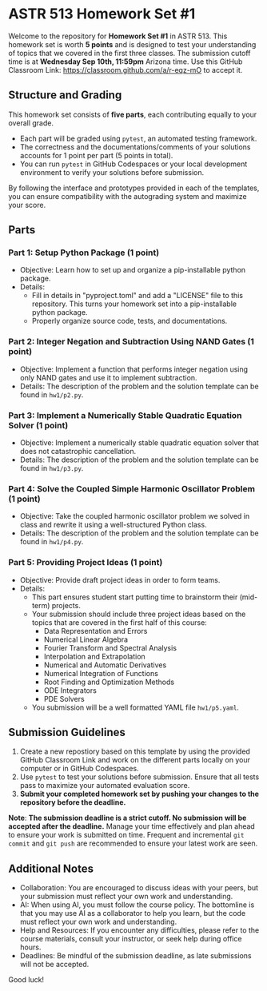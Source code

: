 # ASTR 513 Homework Set #1

Welcome to the repository for **Homework Set #1** in ASTR 513.
This homework set is worth **5 points** and is designed to test your
understanding of topics that we covered in the first three classes.
The submission cutoff time is at **Wednesday Sep 10th, 11:59pm**
Arizona time.
Use this GitHub Classroom Link:
https://classroom.github.com/a/r-eqz-mO
to accept it.


## Structure and Grading

This homework set consists of **five parts**, each contributing
equally to your overall grade.

* Each part will be graded using `pytest`, an automated testing
  framework.
* The correctness and the documentations/comments of your solutions
  accounts for 1 point per part (5 points in total).
* You can run `pytest` in GitHub Codespaces or your local development
  environment to verify your solutions before submission.

By following the interface and prototypes provided in each of the
templates, you can ensure compatibility with the autograding system
and maximize your score.


## Parts

### Part 1: Setup Python Package (1 point)

* Objective:
  Learn how to set up and organize a pip-installable python package.
* Details:
  * Fill in details in "pyproject.toml" and add a "LICENSE" file to
    this repository.
    This turns your homework set into a pip-installable python
    package.
  * Properly organize source code, tests, and documentations.

### Part 2: Integer Negation and Subtraction Using NAND Gates (1 point)

* Objective:
  Implement a function that performs integer negation using only NAND
  gates and use it to implement subtraction.
* Details:
  The description of the problem and the solution template can be
  found in `hw1/p2.py`.

### Part 3: Implement a Numerically Stable Quadratic Equation Solver (1 point)

* Objective:
  Implement a numerically stable quadratic equation solver that does
  not catastrophic cancellation.
* Details:
  The description of the problem and the solution template can be
  found in `hw1/p3.py`.

### Part 4: Solve the Coupled Simple Harmonic Oscillator Problem (1 point)

* Objective:
  Take the coupled harmonic oscillator problem we solved in class
  and rewrite it using a well-structured Python class.
* Details:
  The description of the problem and the solution template can be
  found in `hw1/p4.py`.

### Part 5: Providing Project Ideas (1 point)

* Objective:
  Provide draft project ideas in order to form teams.
* Details:
  * This part ensures student start putting time to brainstorm their
    (mid-term) projects.
  * Your submission should include three project ideas based on the
    topics that are covered in the first half of this course:
    * Data Representation and Errors
    * Numerical Linear Algebra
    * Fourier Transform and Spectral Analysis
    * Interpolation and Extrapolation
    * Numerical and Automatic Derivatives
    * Numerical Integration of Functions
    * Root Finding and Optimization Methods
    * ODE Integrators
    * PDE Solvers
  * You submission will be a well formatted YAML file `hw1/p5.yaml`.

## Submission Guidelines

1. Create a new repostiory based on this template by using the
   provided GitHub Classroom Link and work on the different parts
   locally on your computer or in GitHub Codespaces.
2. Use `pytest` to test your solutions before submission.
   Ensure that all tests pass to maximize your automated evaluation
   score.
3. **Submit your completed homework set by pushing your changes to the
   repository before the deadline.**

**Note**:
**The submission deadline is a strict cutoff.
No submission will be accepted after the deadline.**
Manage your time effectively and plan ahead to ensure your work is
submitted on time.
Frequent and incremental `git commit` and `git push` are recommended
to ensure your latest work are seen.


## Additional Notes

* Collaboration:
  You are encouraged to discuss ideas with your peers, but your
  submission must reflect your own work and understanding.
* AI:
  When using AI, you must follow the course policy.
  The bottomline is that you may use AI as a collaborator to help you
  learn, but the code must reflect your own work and understanding.
* Help and Resources:
  If you encounter any difficulties, please refer to the course
  materials, consult your instructor, or seek help during office
  hours.
* Deadlines:
  Be mindful of the submission deadline, as late submissions will not
  be accepted.

Good luck!

